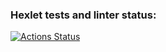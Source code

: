 ### Hexlet tests and linter status:
[![Actions Status](https://github.com/whimzzy/data-analytics-project-100/actions/workflows/hexlet-check.yml/badge.svg)](https://github.com/whimzzy/data-analytics-project-100/actions)